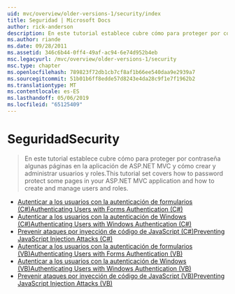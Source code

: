 ```yaml
---
uid: mvc/overview/older-versions-1/security/index
title: Seguridad | Microsoft Docs
author: rick-anderson
description: En este tutorial establece cubre cómo para proteger por contraseña algunas páginas en la aplicación de ASP.NET MVC y cómo crear y administrar usuarios y roles.
ms.author: riande
ms.date: 09/28/2011
ms.assetid: 346c6b44-0ff4-49af-ac94-6e74d952b4eb
msc.legacyurl: /mvc/overview/older-versions-1/security
msc.type: chapter
ms.openlocfilehash: 789823f72db1cb7cf8af1b66ee540daa9e2939a7
ms.sourcegitcommit: 51b01b6ff8edde57d8243e4da28c9f1e7f1962b2
ms.translationtype: MT
ms.contentlocale: es-ES
ms.lasthandoff: 05/06/2019
ms.locfileid: "65125409"
---
```

# <a name="security"></a><span data-ttu-id="91227-103">Seguridad</span><span class="sxs-lookup"><span data-stu-id="91227-103">Security</span></span>

> <span data-ttu-id="91227-104">En este tutorial establece cubre cómo para proteger por contraseña algunas páginas en la aplicación de ASP.NET MVC y cómo crear y administrar usuarios y roles.</span><span class="sxs-lookup"><span data-stu-id="91227-104">This tutorial set covers how to password protect some pages in your ASP.NET MVC application and how to create and manage users and roles.</span></span>

- [<span data-ttu-id="91227-105">Autenticar a los usuarios con la autenticación de formularios (C#)</span><span class="sxs-lookup"><span data-stu-id="91227-105">Authenticating Users with Forms Authentication (C#)</span></span>](authenticating-users-with-forms-authentication-cs.md)
- [<span data-ttu-id="91227-106">Autenticar a los usuarios con la autenticación de Windows (C#)</span><span class="sxs-lookup"><span data-stu-id="91227-106">Authenticating Users with Windows Authentication (C#)</span></span>](authenticating-users-with-windows-authentication-cs.md)
- [<span data-ttu-id="91227-107">Prevenir ataques por inyección de código de JavaScript (C#)</span><span class="sxs-lookup"><span data-stu-id="91227-107">Preventing JavaScript Injection Attacks (C#)</span></span>](preventing-javascript-injection-attacks-cs.md)
- [<span data-ttu-id="91227-108">Autenticar a los usuarios con la autenticación de formularios (VB)</span><span class="sxs-lookup"><span data-stu-id="91227-108">Authenticating Users with Forms Authentication (VB)</span></span>](authenticating-users-with-forms-authentication-vb.md)
- [<span data-ttu-id="91227-109">Autenticar a los usuarios con la autenticación de Windows (VB)</span><span class="sxs-lookup"><span data-stu-id="91227-109">Authenticating Users with Windows Authentication (VB)</span></span>](authenticating-users-with-windows-authentication-vb.md)
- [<span data-ttu-id="91227-110">Prevenir ataques por inyección de código de JavaScript (VB)</span><span class="sxs-lookup"><span data-stu-id="91227-110">Preventing JavaScript Injection Attacks (VB)</span></span>](preventing-javascript-injection-attacks-vb.md)

